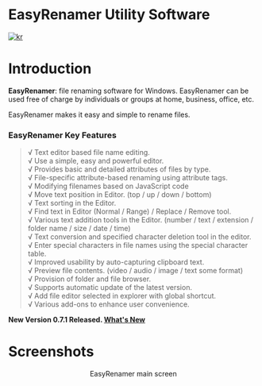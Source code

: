 # EasyRenamer Utility Software
[![kr](https://img.shields.io/badge/%EC%96%B8%EC%96%B4-%ED%95%9C%EA%B5%AD%EC%96%B4-green.svg)](https://github.com/swengkr/EasyRenamer/blob/main/README.kr.md)

Introduction
============

**EasyRenamer**: file renaming software for Windows. EasyRenamer can be used free of charge by individuals or groups at home, business, office, etc.


EasyRenamer makes it easy and simple to rename files.

<h3>EasyRenamer Key Features</h3>

> √ Text editor based file name editing.<br>
> √ Use a simple, easy and powerful editor.<br>
> √ Provides basic and detailed attributes of files by type.<br>
> √ File-specific attribute-based renaming using attribute tags.<br>
> √ Modifying filenames based on JavaScript code<br>
> √ Move text position in Editor. (top / up / down / bottom)<br>
> √ Text sorting in the Editor.<br>
> √ Find text in Editor (Normal / Range) / Replace / Remove tool.<br>
> √ Various text addition tools in the Editor. (number / text / extension / folder name / size / date / time)<br>
> √ Text conversion and specified character deletion tool in the editor.<br>
> √ Enter special characters in file names using the special character table.<br>
> √ Improved usability by auto-capturing clipboard text.<br>
> √ Preview file contents. (video / audio / image / text some format)<br>
> √ Provision of folder and file browser.<br>
> √ Supports automatic update of the latest version.<br>
> √ Add file editor selected in explorer with global shortcut.<br>
> √ Various add-ons to enhance user convenience.<br>

**New Version 0.7.1 Released. [What's New](https://file2.me/d/2mrt7d "Download")**

Screenshots
===========
<p align="center">
  <img alt="" title="EasyRenamer main screen" src="https://raw.githubusercontent.com/swengkr/EasyRenamer/main/images/readme/kr/1.png"><br>
  EasyRenamer main screen<br><br>
  <img alt="" title="" src="https://raw.githubusercontent.com/swengkr/EasyRenamer/main/images/readme/kr/2.png"><br>
  <br>
  <img alt="" title="" src="https://raw.githubusercontent.com/swengkr/EasyRenamer/main/images/readme/kr/3.png"><br>
  <br>
  <img alt="" title="" src="https://raw.githubusercontent.com/swengkr/EasyRenamer/main/images/readme/kr/4.png"><br>
  <br>
  <img alt="" title="" src="https://raw.githubusercontent.com/swengkr/EasyRenamer/main/images/readme/kr/5.png"><br>
  <br>
  <img alt="" title="" src="https://raw.githubusercontent.com/swengkr/EasyRenamer/main/images/readme/kr/6.png"><br>
  <br>
  <img alt="" title="" src="https://raw.githubusercontent.com/swengkr/EasyRenamer/main/images/readme/kr/7.png"><br>
  <br>
  <img alt="" title="" src="https://raw.githubusercontent.com/swengkr/EasyRenamer/main/images/readme/kr/8.png"><br>
  <br>
  <img alt="" title="" src="https://raw.githubusercontent.com/swengkr/EasyRenamer/main/images/readme/kr/9.png"><br>
  <br>
  <img alt="" title="" src="https://raw.githubusercontent.com/swengkr/EasyRenamer/main/images/readme/kr/10.png"><br>
  <br>
  <img alt="" title="" src="https://raw.githubusercontent.com/swengkr/EasyRenamer/main/images/readme/kr/11.png"><br>
  <br>
  <img alt="" title="" src="https://raw.githubusercontent.com/swengkr/EasyRenamer/main/images/readme/kr/12.png"><br>
  <br>
  <img alt="" title="" src="https://raw.githubusercontent.com/swengkr/EasyRenamer/main/images/readme/kr/13.png"><br>
  <br>
  <img alt="" title="" src="https://raw.githubusercontent.com/swengkr/EasyRenamer/main/images/readme/kr/14.png"><br>
  <br>
  <img alt="" title="" src="https://raw.githubusercontent.com/swengkr/EasyRenamer/main/images/readme/kr/15.png"><br>
  <br>
  <img alt="" title="" src="https://raw.githubusercontent.com/swengkr/EasyRenamer/main/images/readme/kr/16.png"><br>
  <br>
  <img alt="" title="" src="https://raw.githubusercontent.com/swengkr/EasyRenamer/main/images/readme/kr/17.png"><br>
  <br>
  <img alt="" title="" src="https://raw.githubusercontent.com/swengkr/EasyRenamer/main/images/readme/kr/18.png"><br>
  <br>
  <img alt="" title="" src="https://raw.githubusercontent.com/swengkr/EasyRenamer/main/images/readme/kr/19.png"><br>
  <br>
  <img alt="" title="" src="https://raw.githubusercontent.com/swengkr/EasyRenamer/main/images/readme/kr/20.png"><br>
  <br>
  <img alt="" title="" src="https://raw.githubusercontent.com/swengkr/EasyRenamer/main/images/readme/kr/21.png"><br>
  <br>
</p>
